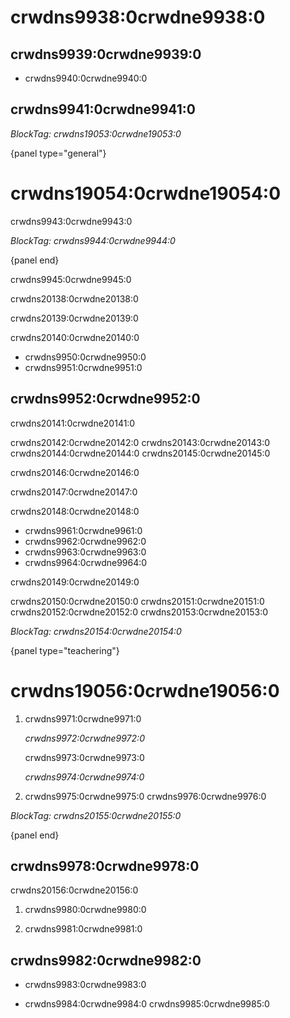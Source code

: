 # crwdns9938:0crwdne9938:0

## crwdns9939:0crwdne9939:0

- crwdns9940:0crwdne9940:0

## crwdns9941:0crwdne9941:0

*BlockTag: crwdns19053:0crwdne19053:0*

{panel type="general"}

# crwdns19054:0crwdne19054:0

crwdns9943:0crwdne9943:0

*BlockTag: crwdns9944:0crwdne9944:0*

{panel end}

crwdns9945:0crwdne9945:0

crwdns20138:0crwdne20138:0

crwdns20139:0crwdne20139:0

crwdns20140:0crwdne20140:0

- crwdns9950:0crwdne9950:0
- crwdns9951:0crwdne9951:0

## crwdns9952:0crwdne9952:0

crwdns20141:0crwdne20141:0

crwdns20142:0crwdne20142:0 crwdns20143:0crwdne20143:0 crwdns20144:0crwdne20144:0 crwdns20145:0crwdne20145:0

crwdns20146:0crwdne20146:0

crwdns20147:0crwdne20147:0

crwdns20148:0crwdne20148:0

- crwdns9961:0crwdne9961:0
- crwdns9962:0crwdne9962:0
- crwdns9963:0crwdne9963:0
- crwdns9964:0crwdne9964:0

crwdns20149:0crwdne20149:0

crwdns20150:0crwdne20150:0 crwdns20151:0crwdne20151:0 crwdns20152:0crwdne20152:0 crwdns20153:0crwdne20153:0

*BlockTag: crwdns20154:0crwdne20154:0*

{panel type="teachering"}

# crwdns19056:0crwdne19056:0

1. crwdns9971:0crwdne9971:0
    
    *crwdns9972:0crwdne9972:0*
    
    crwdns9973:0crwdne9973:0
    
    *crwdns9974:0crwdne9974:0*

2. crwdns9975:0crwdne9975:0 crwdns9976:0crwdne9976:0

*BlockTag: crwdns20155:0crwdne20155:0*

{panel end}

## crwdns9978:0crwdne9978:0

crwdns20156:0crwdne20156:0

1. crwdns9980:0crwdne9980:0

2. crwdns9981:0crwdne9981:0

## crwdns9982:0crwdne9982:0

- crwdns9983:0crwdne9983:0

- crwdns9984:0crwdne9984:0 crwdns9985:0crwdne9985:0